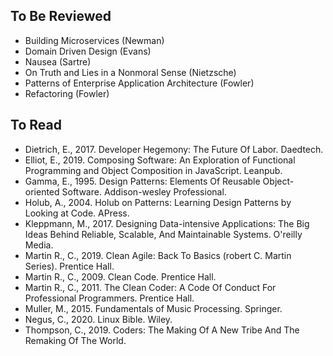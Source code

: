 ## To Be Reviewed

- Building Microservices (Newman)
- Domain Driven Design (Evans)
- Nausea (Sartre)
- On Truth and Lies in a Nonmoral Sense (Nietzsche)
- Patterns of Enterprise Application Architecture (Fowler)
- Refactoring (Fowler)

## To Read

- Dietrich, E., 2017. Developer Hegemony: The Future Of Labor. Daedtech.
- Elliot, E., 2019. Composing Software: An Exploration of Functional Programming and Object Composition
  in JavaScript. Leanpub.
- Gamma, E., 1995. Design Patterns: Elements Of Reusable Object-oriented Software. Addison-wesley Professional.
- Holub, A., 2004. Holub on Patterns: Learning Design Patterns by Looking at Code. APress.
- Kleppmann, M., 2017. Designing Data-intensive Applications: The Big Ideas Behind Reliable, Scalable,
  And Maintainable Systems. O'reilly Media.
- Martin R., C., 2019. Clean Agile: Back To Basics (robert C. Martin Series). Prentice Hall.
- Martin R., C., 2009. Clean Code. Prentice Hall.
- Martin R., C., 2011. The Clean Coder: A Code Of Conduct For Professional Programmers. Prentice Hall.
- Muller, M., 2015. Fundamentals of Music Processing. Springer.
- Negus, C., 2020. Linux Bible. Wiley.
- Thompson, C., 2019. Coders: The Making Of A New Tribe And The Remaking Of The World.
